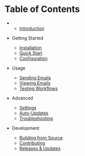 # Table of Contents

-
	- [Introduction](introduction.md)


- Getting Started
	- [Installation](getting-started/installation.md)
	- [Quick Start](getting-started/quickstart.md)
	- [Configuration](getting-started/configuration.md)


- Usage
	- [Sending Emails](usage/sending-emails.md)
	- [Viewing Emails](usage/viewing-emails.md)
	- [Testing Workflows](usage/testing-workflows.md)


- Advanced
	- [Settings](advanced/settings.md)
	- [Auto-Updates](advanced/auto-updates.md)
	- [Troubleshooting](advanced/troubleshooting.md)


- Development
	- [Building from Source](development/building.md)
	- [Contributing](development/contributing.md)
	- [Releases & Updates](development/releasing.md)
